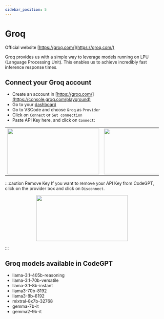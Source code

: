 ```yaml
---
sidebar_position: 5
---
```

# Groq
Official website [https://groq.com/](https://groq.com/)

Groq provides us with a simple way to leverage models running on LPU (Language Processing Unit). This enables us to achieve incredibly fast inference response times.

## Connect your Groq account
- Create an account in [https://groq.com/](https://console.groq.com/playground)
- Go to your [dashboard](https://console.groq.com/keys)
- Go to VSCode and choose `Groq` as `Provider`
- Click on `Connect` or `Set connection`
- Paste API Key here, and click on `Connect`:
  
<table>
  <tr>
    <td align="center">
      <img width="300" height="150" src="https://github.com/user-attachments/assets/81e954a9-974e-45e0-84f0-ac1316987ed8" />
      </td>
    <td align="center">
      <img width="300" height="150" src="https://github.com/user-attachments/assets/7b589a12-7529-466d-9b05-5da5922ff31a" />
    </td>
  </tr>
</table>


:::caution Remove Key
If you want to remove your API Key from CodeGPT, click on the provider box and click on `Disconnect`.

<p align="center">
      <img width="300" height="150" src="https://github.com/user-attachments/assets/d6eb8a17-a143-43ea-9f42-1d9fbcf192e8" />
</p>

:::

## Groq models available in CodeGPT
- llama-3.1-405b-reasoning
- llama-3.1-70b-versatile
- llama-3.1-8b-instant
- llama3-70b-8192
- llama3-8b-8192
- mixtral-8x7b-32768
- gemma-7b-it
- gemma2-9b-it

